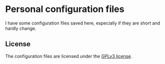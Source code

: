 # Personal configuration files
I have some configuration files saved here, especially if they are short and
hardly change.

## License
The configuration files are licensed under the [GPLv3 license](LICENSE).


